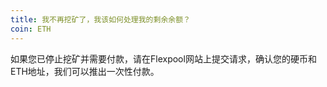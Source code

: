 ```yaml
---
title: 我不再挖矿了，我该如何处理我的剩余余额？
coin: ETH
---
```


如果您已停止挖矿并需要付款，请在Flexpool网站上提交请求，确认您的硬币和ETH地址，我们可以推出一次性付款。
